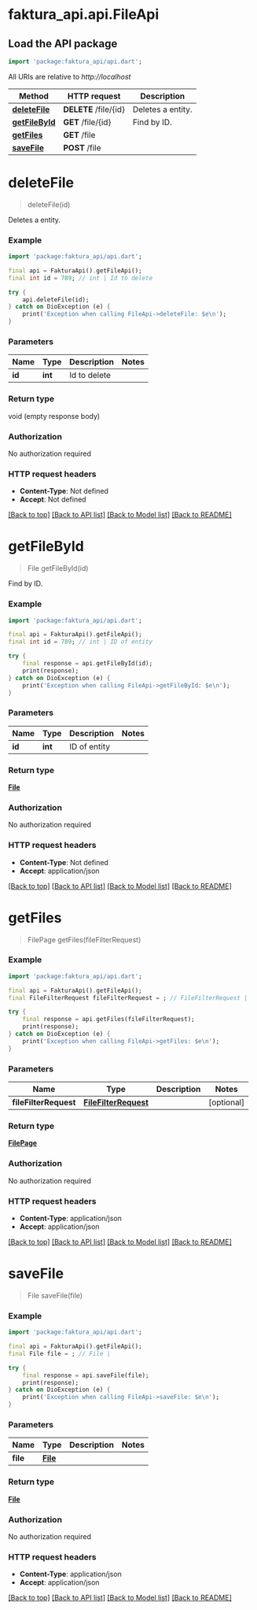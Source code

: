 # faktura_api.api.FileApi

## Load the API package
```dart
import 'package:faktura_api/api.dart';
```

All URIs are relative to *http://localhost*

Method | HTTP request | Description
------------- | ------------- | -------------
[**deleteFile**](FileApi.md#deletefile) | **DELETE** /file/{id} | Deletes a entity.
[**getFileById**](FileApi.md#getfilebyid) | **GET** /file/{id} | Find by ID.
[**getFiles**](FileApi.md#getfiles) | **GET** /file | 
[**saveFile**](FileApi.md#savefile) | **POST** /file | 


# **deleteFile**
> deleteFile(id)

Deletes a entity.

### Example
```dart
import 'package:faktura_api/api.dart';

final api = FakturaApi().getFileApi();
final int id = 789; // int | Id to delete

try {
    api.deleteFile(id);
} catch on DioException (e) {
    print('Exception when calling FileApi->deleteFile: $e\n');
}
```

### Parameters

Name | Type | Description  | Notes
------------- | ------------- | ------------- | -------------
 **id** | **int**| Id to delete | 

### Return type

void (empty response body)

### Authorization

No authorization required

### HTTP request headers

 - **Content-Type**: Not defined
 - **Accept**: Not defined

[[Back to top]](#) [[Back to API list]](../README.md#documentation-for-api-endpoints) [[Back to Model list]](../README.md#documentation-for-models) [[Back to README]](../README.md)

# **getFileById**
> File getFileById(id)

Find by ID.

### Example
```dart
import 'package:faktura_api/api.dart';

final api = FakturaApi().getFileApi();
final int id = 789; // int | ID of entity

try {
    final response = api.getFileById(id);
    print(response);
} catch on DioException (e) {
    print('Exception when calling FileApi->getFileById: $e\n');
}
```

### Parameters

Name | Type | Description  | Notes
------------- | ------------- | ------------- | -------------
 **id** | **int**| ID of entity | 

### Return type

[**File**](File.md)

### Authorization

No authorization required

### HTTP request headers

 - **Content-Type**: Not defined
 - **Accept**: application/json

[[Back to top]](#) [[Back to API list]](../README.md#documentation-for-api-endpoints) [[Back to Model list]](../README.md#documentation-for-models) [[Back to README]](../README.md)

# **getFiles**
> FilePage getFiles(fileFilterRequest)



### Example
```dart
import 'package:faktura_api/api.dart';

final api = FakturaApi().getFileApi();
final FileFilterRequest fileFilterRequest = ; // FileFilterRequest | 

try {
    final response = api.getFiles(fileFilterRequest);
    print(response);
} catch on DioException (e) {
    print('Exception when calling FileApi->getFiles: $e\n');
}
```

### Parameters

Name | Type | Description  | Notes
------------- | ------------- | ------------- | -------------
 **fileFilterRequest** | [**FileFilterRequest**](FileFilterRequest.md)|  | [optional] 

### Return type

[**FilePage**](FilePage.md)

### Authorization

No authorization required

### HTTP request headers

 - **Content-Type**: application/json
 - **Accept**: application/json

[[Back to top]](#) [[Back to API list]](../README.md#documentation-for-api-endpoints) [[Back to Model list]](../README.md#documentation-for-models) [[Back to README]](../README.md)

# **saveFile**
> File saveFile(file)



### Example
```dart
import 'package:faktura_api/api.dart';

final api = FakturaApi().getFileApi();
final File file = ; // File | 

try {
    final response = api.saveFile(file);
    print(response);
} catch on DioException (e) {
    print('Exception when calling FileApi->saveFile: $e\n');
}
```

### Parameters

Name | Type | Description  | Notes
------------- | ------------- | ------------- | -------------
 **file** | [**File**](File.md)|  | 

### Return type

[**File**](File.md)

### Authorization

No authorization required

### HTTP request headers

 - **Content-Type**: application/json
 - **Accept**: application/json

[[Back to top]](#) [[Back to API list]](../README.md#documentation-for-api-endpoints) [[Back to Model list]](../README.md#documentation-for-models) [[Back to README]](../README.md)

